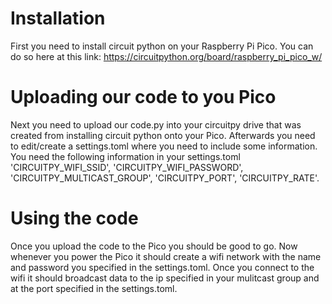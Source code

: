 # Installation
First you need to install circuit python on your Raspberry Pi Pico. You can do so here at this link: https://circuitpython.org/board/raspberry_pi_pico_w/

# Uploading our code to you Pico
Next you need to upload our code.py into your circuitpy drive that was created from installing circuit python onto your Pico. Afterwards you need to edit/create a settings.toml where you need to include some information.
You need the following information in your settings.toml 'CIRCUITPY_WIFI_SSID', 'CIRCUITPY_WIFI_PASSWORD', 'CIRCUITPY_MULTICAST_GROUP', 'CIRCUITPY_PORT', 'CIRCUITPY_RATE'.

# Using the code
Once you upload the code to the Pico you should be good to go. Now whenever you power the Pico it should create a wifi network with the name and password you specified in the settings.toml.
Once you connect to the wifi it should broadcast data to the ip specified in your mulitcast group and at the port specified in the settings.toml.
